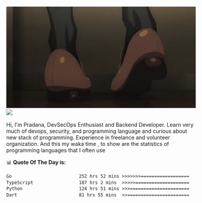 ![banner](.github/banner-profile.jpeg)
<img src="https://user-images.githubusercontent.com/73097560/115834477-dbab4500-a447-11eb-908a-139a6edaec5c.gif"></p>

Hi, I'm Pradana, DevSecOps Enthusiast and Backend Developer. Learn very much of devops, security, and programming language and curious about new stack of programming. Experience in freelance and volunteer organization. And this my waka time , to show are the statistics of programming languages that I often use

📊 **Quote Of The Day is:**
<!--START_SECTION:waka-->

```txt
Go                         252 hrs 52 mins >>>>>>>==================   26.47 %
TypeScript                 187 hrs 2 mins  >>>>>====================   19.58 %
Python                     124 hrs 51 mins >>>======================   13.07 %
Dart                       81 hrs 55 mins  >>=======================   08.57 %
```

<!--END_SECTION:waka-->

